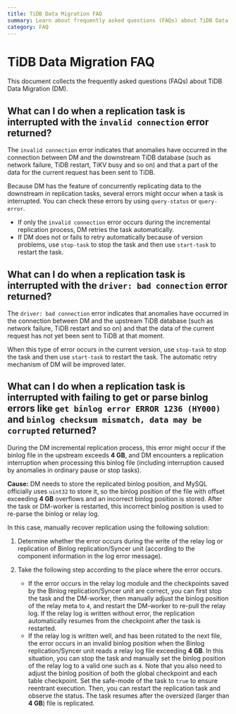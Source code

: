```yaml
---
title: TiDB Data Migration FAQ
summary: Learn about frequently asked questions (FAQs) about TiDB Data Migration (DM).
category: FAQ
---
```


# TiDB Data Migration FAQ

This document collects the frequently asked questions (FAQs) about TiDB Data Migration (DM).

## What can I do when a replication task is interrupted with the `invalid connection` error returned?

The `invalid connection` error indicates that anomalies have occurred in the connection between DM and the downstream TiDB database (such as network failure, TiDB restart, TiKV busy and so on) and that a part of the data for the current request has been sent to TiDB.

Because DM has the feature of concurrently replicating data to the downstream in replication tasks, several errors might occur when a task is interrupted. You can check these errors by using `query-status` or `query-error`.

- If only the `invalid connection` error occurs during the incremental replication process, DM retries the task automatically.
- If DM does not or fails to retry automatically because of version problems, use `stop-task` to stop the task and then use `start-task` to restart the task.

## What can I do when a replication task is interrupted with the `driver: bad connection` error returned?

The `driver: bad connection` error indicates that anomalies have occurred in the connection between DM and the upstream TiDB database (such as network failure, TiDB restart and so on) and that the data of the current request has not yet been sent to TiDB at that moment.

When this type of error occurs in the current version, use `stop-task` to stop the task and then use `start-task` to restart the task. The automatic retry mechanism of DM will be improved later.

## What can I do when a replication task is interrupted with failing to get or parse binlog errors like `get binlog error ERROR 1236 (HY000)` and `binlog checksum mismatch, data may be corrupted` returned?

During the DM incremental replication process, this error might occur if the binlog file in the upstream exceeds **4 GB**, and DM encounters a replication interruption when processing this binlog file (including interruption caused by anomalies in ordinary pause or stop tasks).

**Cause:** DM needs to store the replicated binlog position, and MySQL officially uses `uint32` to store it, so the binlog position of the file with offset exceeding **4 GB** overflows and an incorrect binlog position is stored. After the task or DM-worker is restarted, this incorrect binlog position is used to re-parse the binlog or relay log.

In this case, manually recover replication using the following solution:

1. Determine whether the error occurs during the write of the relay log or replication of Binlog replication/Syncer unit (according to the component information in the log error message).

2. Take the following step according to the place where the error occurs.

    - If the error occurs in the relay log module and the checkpoints saved by the Binlog replication/Syncer unit are correct, you can first stop the task and the DM-worker, then manually adjust the binlog position of the relay meta to `4`, and restart the DM-worker to re-pull the relay log. If the relay log is written without error, the replication automatically resumes from the checkpoint after the task is restarted.
    - If the relay log is written well, and has been rotated to the next file, the error occurs in an invalid binlog position when the Binlog replication/Syncer unit reads a relay log file exceeding **4 GB**. In this situation, you can stop the task and manually set the binlog position of the relay log to a valid one such as `4`. Note that you also need to adjust the binlog position of both the global checkpoint and each table checkpoint. Set the safe-mode of the task to `true` to ensure reentrant execution. Then, you can restart the replication task and observe the status. The task resumes after the oversized (larger than **4 GB**) file is replicated.

